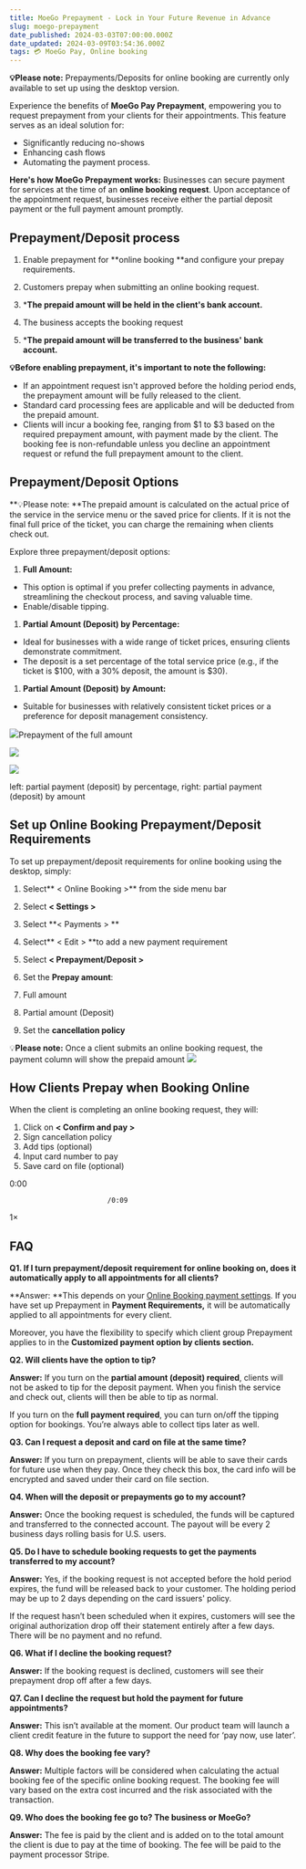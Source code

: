 ```yaml
---
title: MoeGo Prepayment - Lock in Your Future Revenue in Advance
slug: moego-prepayment
date_published: 2024-03-03T07:00:00.000Z
date_updated: 2024-03-09T03:54:36.000Z
tags: 💳 MoeGo Pay, Online booking
---
```


**💡Please note:** Prepayments/Deposits for online booking are currently only available to set up using the desktop version.

Experience the benefits of **MoeGo Pay Prepayment**, empowering you to request prepayment from your clients for their appointments. This feature serves as an ideal solution for:

- Significantly reducing no-shows
- Enhancing cash flows
- Automating the payment process. 

**Here's how MoeGo Prepayment works:** Businesses can secure payment for services at the time of an **online booking request**. Upon acceptance of the appointment request, businesses receive either the partial deposit payment or the full payment amount promptly.

## Prepayment/Deposit process

1. Enable prepayment for **online booking **and configure your prepay requirements.
2. Customers prepay when submitting an online booking request.
1. ***The prepaid amount will be held in the client's bank account.**

3. The business accepts the booking request
1. ***The prepaid amount will be transferred to the business' bank account.**

**💡Before enabling prepayment, it's important to note the following:**

- If an appointment request isn't approved before the holding period ends, the prepayment amount will be fully released to the client.
- Standard card processing fees are applicable and will be deducted from the prepaid amount.
- Clients will incur a booking fee, ranging from $1 to $3 based on the required prepayment amount, with payment made by the client. The booking fee is non-refundable unless you decline an appointment request or refund the full prepayment amount to the client.

## Prepayment/Deposit Options

**💡Please note: **The prepaid amount is calculated on the actual price of the service in the service menu or the saved price for clients. If it is not the final full price of the ticket, you can charge the remaining when clients check out.

Explore three prepayment/deposit options:

1. **Full Amount:**

- This option is optimal if you prefer collecting payments in advance, streamlining the checkout process, and saving valuable time.
- Enable/disable tipping.

1. **Partial Amount (Deposit) by Percentage:**

- Ideal for businesses with a wide range of ticket prices, ensuring clients demonstrate commitment.
- The deposit is a set percentage of the total service price (e.g., if the ticket is $100, with a 30% deposit, the amount is $30).

1. **Partial Amount (Deposit) by Amount:**

- Suitable for businesses with relatively consistent ticket prices or a preference for deposit management consistency.

![](__GHOST_URL__/content/images/2024/03/CleanShot-2024-03-03-at-21.47.29@2x.png)Prepayment of the full amount

![](__GHOST_URL__/content/images/2024/03/CleanShot-2024-03-03-at-21.32.46@2x.png)

![](__GHOST_URL__/content/images/2024/03/CleanShot-2024-03-03-at-21.32.51@2x-1.png)

left: partial payment (deposit) by percentage, right: partial payment (deposit) by amount

## Set up Online Booking Prepayment/Deposit Requirements

To set up prepayment/deposit requirements for online booking using the desktop, simply:

1. Select** < Online Booking >** from the side menu bar
2. Select **< Settings >**
3. Select **< Payments > **
4. Select** < Edit > **to add a new payment requirement
5. Select **< Prepayment/Deposit >**
6. Set the **Prepay amount**:
1. Full amount
2. Partial amount (Deposit)

7. Set the **cancellation policy**

💡**Please note:** Once a client submits an online booking request, the payment column will show the prepaid amount
![](__GHOST_URL__/content/images/2024/03/CleanShot-2024-03-03-at-21.28.27@2x.png)
## How Clients Prepay when Booking Online

When the client is completing an online booking request, they will:

1. Click on **< Confirm and pay >**
2. Sign cancellation policy
3. Add tips (optional)
4. Input card number to pay
5. Save card on file (optional)

0:00

                            /0:09
1×

## FAQ

**Q1. If I turn prepayment/deposit requirement for online booking on, does it automatically apply to all appointments for all clients?**

**Answer: **This depends on your [Online Booking payment settings](__GHOST_URL__/online-booking-payments). If you have set up Prepayment in **Payment Requirements,** it will be automatically applied to all appointments for every client. 

Moreover, you have the flexibility to specify which client group Prepayment applies to in the **Customized payment option by clients section.**

**Q2. Will clients have the option to tip?**

**Answer:** If you turn on the **partial amount (deposit) required**, clients will not be asked to tip for the deposit payment. When you finish the service and check out, clients will then be able to tip as normal.

If you turn on the **full payment required**, you can turn on/off the tipping option for bookings. You’re always able to collect tips later as well.

**Q3. Can I request a deposit and card on file at the same time?**

**Answer:** If you turn on prepayment, clients will be able to save their cards for future use when they pay. Once they check this box, the card info will be encrypted and saved under their card on file section.

**Q4. When will the deposit or prepayments go to my account?**

**Answer:** Once the booking request is scheduled, the funds will be captured and transferred to the connected account. The payout will be every 2 business days rolling basis for U.S. users.

**Q5. Do I have to schedule booking requests to get the payments transferred to my account?**

**Answer:** Yes, if the booking request is not accepted before the hold period expires, the fund will be released back to your customer. The holding period may be up to 2 days depending on the card issuers' policy.

If the request hasn’t been scheduled when it expires, customers will see the original authorization drop off their statement entirely after a few days. There will be no payment and no refund.

**Q6. What if I decline the booking request?**

**Answer:** If the booking request is declined, customers will see their prepayment drop off after a few days. 

**Q7. Can I decline the request but hold the payment for future appointments?**

**Answer:** This isn’t available at the moment. Our product team will launch a client credit feature in the future to support the need for ‘pay now, use later’.

**Q8. Why does the booking fee vary?**

**Answer:** Multiple factors will be considered when calculating the actual booking fee of the specific online booking request. The booking fee will vary based on the extra cost incurred and the risk associated with the transaction.

**Q9. Who does the booking fee go to? The business or MoeGo?**

**Answer:** The fee is paid by the client and is added on to the total amount the client is due to pay at the time of booking. The fee will be paid to the payment processor Stripe.
